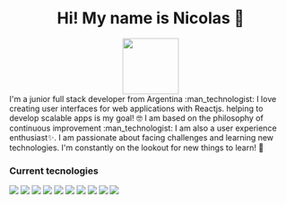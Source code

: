 <h1 align=center>Hi! My name is Nicolas 👋</h1>
<div id="header" align="center">
  <img src="https://media.giphy.com/media/M9gbBd9nbDrOTu1Mqx/giphy.gif" width="100"/>
</div>
I'm a junior full stack developer from Argentina :man_technologist:  
I love creating user interfaces for web applications with Reactjs. helping to develop scalable apps is my goal! 🤓
I am based on the philosophy of continuous improvement :man_technologist:  
I am also a user experience enthusiast✨.  
I am passionate about facing challenges and learning new technologies.  
I'm constantly on the lookout for new things to learn!  🧠

### Current tecnologies
<img src=https://img.shields.io/badge/-HTML-blue />  <img src=https://img.shields.io/badge/-CSS-brightgreen />  <img src=https://img.shields.io/badge/-Javascript-yellow />  <img src=https://img.shields.io/badge/-JAVASCRIPT-yellowgreen />  <img src=https://img.shields.io/badge/-REACTJS-red />  <img src=https://img.shields.io/badge/-REDUX-blue />  <img src=https://img.shields.io/badge/-FIREBASE-green />  <img src=https://img.shields.io/badge/-NODEJS-orange />  <img src=https://img.shields.io/badge/-MONGODB-yellow />  <img src=https://img.shields.io/badge/-EXPRESS-red />
